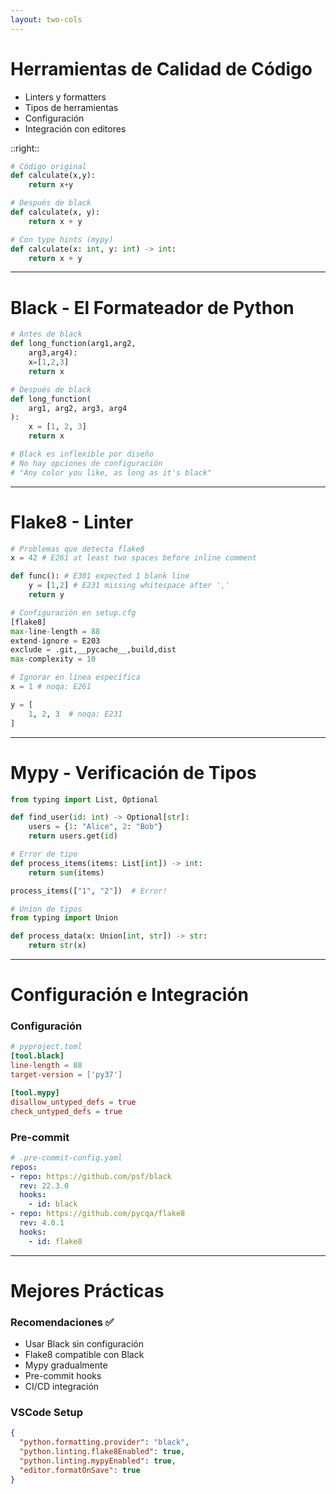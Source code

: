 ```yaml
---
layout: two-cols
---
```


# Herramientas de Calidad de Código

- Linters y formatters
- Tipos de herramientas
- Configuración
- Integración con editores

::right::

```python {all|1-3|5-7|9-11|all}
# Código original
def calculate(x,y):
    return x+y

# Después de black
def calculate(x, y):
    return x + y

# Con type hints (mypy)
def calculate(x: int, y: int) -> int:
    return x + y
```

---

# Black - El Formateador de Python

```python {all|1-5|7-11|13-17|all}
# Antes de black
def long_function(arg1,arg2,
    arg3,arg4):
    x=[1,2,3]
    return x

# Después de black
def long_function(
    arg1, arg2, arg3, arg4
):
    x = [1, 2, 3]
    return x

# Black es inflexible por diseño
# No hay opciones de configuración
# "Any color you like, as long as it's black"
```

---

# Flake8 - Linter

```python {all|1-6|8-13|15-19|all}
# Problemas que detecta flake8
x = 42 # E261 at least two spaces before inline comment

def func(): # E301 expected 1 blank line
    y = [1,2] # E231 missing whitespace after ','
    return y

# Configuración en setup.cfg
[flake8]
max-line-length = 88
extend-ignore = E203
exclude = .git,__pycache__,build,dist
max-complexity = 10

# Ignorar en línea específica
x = 1 # noqa: E261

y = [
    1, 2, 3  # noqa: E231
]
```

---

# Mypy - Verificación de Tipos

```python {all|1-5|7-11|13-17|all}
from typing import List, Optional

def find_user(id: int) -> Optional[str]:
    users = {1: "Alice", 2: "Bob"}
    return users.get(id)

# Error de tipo
def process_items(items: List[int]) -> int:
    return sum(items)

process_items(["1", "2"])  # Error!

# Union de tipos
from typing import Union

def process_data(x: Union[int, str]) -> str:
    return str(x)
```

---

# Configuración e Integración

<div class="grid grid-cols-2 gap-4">

<div>

### Configuración

```toml
# pyproject.toml
[tool.black]
line-length = 88
target-version = ['py37']

[tool.mypy]
disallow_untyped_defs = true
check_untyped_defs = true
```
</div>

<div>

### Pre-commit

```yaml
# .pre-commit-config.yaml
repos:
- repo: https://github.com/psf/black
  rev: 22.3.0
  hooks:
    - id: black
- repo: https://github.com/pycqa/flake8
  rev: 4.0.1
  hooks:
    - id: flake8
```
</div>

</div>

---

# Mejores Prácticas

<div class="grid grid-cols-2 gap-4">

<div>

### Recomendaciones ✅

- Usar Black sin configuración
- Flake8 compatible con Black
- Mypy gradualmente
- Pre-commit hooks
- CI/CD integración
</div>

<div>

### VSCode Setup

```json
{
  "python.formatting.provider": "black",
  "python.linting.flake8Enabled": true,
  "python.linting.mypyEnabled": true,
  "editor.formatOnSave": true
}
```
</div>

</div>